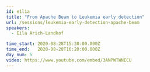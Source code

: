 ```yaml
---
id: e1l1a
title: "From Apache Beam to Leukemia early detection"
url: /sessions/leukemia-early-detection-apache-beam
speakers:
  - Eila Arich-Landkof

time_start: 2020-08-28T15:30:00.000Z
time_end:   2020-08-28T16:20:00.000Z
day_num: 5
video: https://www.youtube.com/embed/3ANPWTWNECU
---
```



